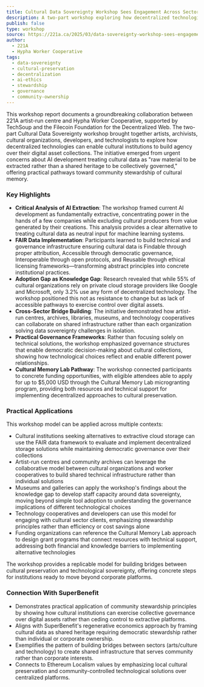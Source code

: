 ```yaml
---
title: Cultural Data Sovereignty Workshop Sees Engagement Across Sectors
description: A two-part workshop exploring how decentralized technologies can strengthen stewardship of cultural data and collections, bridging the gap between extractive AI paradigms and community-governed cultural heritage.
publish: false
type: workshop
source: https://221a.ca/2025/03/data-sovereignty-workshop-sees-engagement-across-sectors/
author:
  - 221A
  - Hypha Worker Cooperative
tags:
  - data-sovereignty
  - cultural-preservation
  - decentralization
  - ai-ethics
  - stewardship
  - governance
  - community-ownership
---
```


This workshop report documents a groundbreaking collaboration between 221A artist-run centre and Hypha Worker Cooperative, supported by TechSoup and the Filecoin Foundation for the Decentralized Web. The two-part Cultural Data Sovereignty workshop brought together artists, archivists, cultural organizations, developers, and technologists to explore how decentralized technologies can enable cultural institutions to build agency over their digital asset collections. The initiative emerged from urgent concerns about AI development treating cultural data as "raw material to be extracted rather than a shared heritage to be collectively governed," offering practical pathways toward community stewardship of cultural memory.

### Key Highlights
- **Critical Analysis of AI Extraction**: The workshop framed current AI development as fundamentally extractive, concentrating power in the hands of a few companies while excluding cultural producers from value generated by their creations. This analysis provides a clear alternative to treating cultural data as neutral input for machine learning systems.
- **FAIR Data Implementation**: Participants learned to build technical and governance infrastructure ensuring cultural data is Findable through proper attribution, Accessible through democratic governance, Interoperable through open protocols, and Reusable through ethical licensing frameworks—transforming abstract principles into concrete institutional practices.
- **Adoption Gap as Knowledge Gap**: Research revealed that while 55% of cultural organizations rely on private cloud storage providers like Google and Microsoft, only 3.2% use any form of decentralized technology. The workshop positioned this not as resistance to change but as lack of accessible pathways to exercise control over digital assets.
- **Cross-Sector Bridge Building**: The initiative demonstrated how artist-run centres, archives, libraries, museums, and technology cooperatives can collaborate on shared infrastructure rather than each organization solving data sovereignty challenges in isolation.
- **Practical Governance Frameworks**: Rather than focusing solely on technical solutions, the workshop emphasized governance structures that enable democratic decision-making about cultural collections, showing how technological choices reflect and enable different power relationships.
- **Cultural Memory Lab Pathway**: The workshop connected participants to concrete funding opportunities, with eligible attendees able to apply for up to $5,000 USD through the Cultural Memory Lab microgranting program, providing both resources and technical support for implementing decentralized approaches to cultural preservation.

### Practical Applications

This workshop model can be applied across multiple contexts:

- Cultural institutions seeking alternatives to extractive cloud storage can use the FAIR data framework to evaluate and implement decentralized storage solutions while maintaining democratic governance over their collections
- Artist-run centres and community archives can leverage the collaborative model between cultural organizations and worker cooperatives to build shared technical infrastructure rather than individual solutions
- Museums and galleries can apply the workshop's findings about the knowledge gap to develop staff capacity around data sovereignty, moving beyond simple tool adoption to understanding the governance implications of different technological choices
- Technology cooperatives and developers can use this model for engaging with cultural sector clients, emphasizing stewardship principles rather than efficiency or cost savings alone
- Funding organizations can reference the Cultural Memory Lab approach to design grant programs that connect resources with technical support, addressing both financial and knowledge barriers to implementing alternative technologies

The workshop provides a replicable model for building bridges between cultural preservation and technological sovereignty, offering concrete steps for institutions ready to move beyond corporate platforms.

### Connection With SuperBenefit

- Demonstrates practical application of community stewardship principles by showing how cultural institutions can exercise collective governance over digital assets rather than ceding control to extractive platforms.
- Aligns with SuperBenefit's regenerative economics approach by framing cultural data as shared heritage requiring democratic stewardship rather than individual or corporate ownership.
- Exemplifies the pattern of building bridges between sectors (arts/culture and technology) to create shared infrastructure that serves community rather than corporate interests.
- Connects to Ethereum Localism values by emphasizing local cultural preservation and community-controlled technological solutions over centralized platforms.